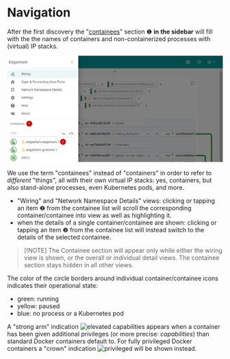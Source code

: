 # Navigation

After the first discovery the "[containees](containees.md)" section ❶ **in the
sidebar** will fill with the the names of containers and non-containerized
processes with (virtual) IP stacks.

![sidebar container/containee navigator](_images/sidebar-containees.png
':class=scrshot')

We use the term "containees" instead of "containers" in order to refer to
_different_ "things", all with their own virtual IP stacks: yes, containers, but
also stand-alone processes, even Kubernetes pods, and more.

- "Wiring" and "Network Namespace Details" views: clicking or tapping an item ❷
  from the containee list will scroll the corresponding container/containee into
  view as well as highlighting it.
- when the details of a single container/containee are shown: clicking or
  tapping an item ❷ from the containee list will instead switch to the details
  of the selected containee.

> [!NOTE] The Containee section will appear only while either the wiring view is
> shown, or the overall or individual detail views. The containee section stays
> hidden in all other views.

The color of the circle borders around individual container/containee icons
indicates their operational state:
- green: running
- yellow: paused
- blue: no process or a Kubernetes pod

A "strong arm" indication ![elevated
capabilities](_media/icons/containeestates/Capable.svg ':class=mdicon :no-zoom')
appears when a container has been given additional privileges (or more precise:
_capabilities_) than standard Docker containers default to. For fully privileged
Docker containers a "crown" indication
![privileged](_media/icons/containeestates/Privileged.svg ':class=mdicon
:no-zoom') will be shown instead.